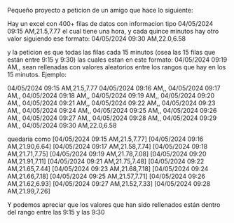Pequeño proyecto a peticion de un amigo que hace lo siguiente:

Hay un excel con 400+ filas de datos con informacion tipo 04/05/2024 09:15 AM,21.5,7.77
el cual tiene una hora, y cada quince minutos hay otro valor siguiendo ese formato:  04/05/2024 09:30 AM,22.0,6.58

y la peticion es que todas las filas cada 15 minutos (osea las 15 filas que están entre 9:15 y 9:30) las cuales estan en este formato:
04/05/2024 09:19 AM,,
sean rellenadas con valores aleatorios entre los rangos que hay en los 15 minutos. Ejemplo:

04/05/2024 09:15 AM,21.5,7.77
04/05/2024 09:16 AM,,
04/05/2024 09:17 AM,,
04/05/2024 09:18 AM,,
04/05/2024 09:19 AM,,
04/05/2024 09:20 AM,,
04/05/2024 09:21 AM,,
04/05/2024 09:22 AM,,
04/05/2024 09:23 AM,,
04/05/2024 09:24 AM,,
04/05/2024 09:25 AM,,
04/05/2024 09:26 AM,,
04/05/2024 09:27 AM,,
04/05/2024 09:28 AM,,
04/05/2024 09:29 AM,,
04/05/2024 09:30 AM,22.0,6.58

quedaria como 
[04/05/2024 09:15 AM,21.5,7.77]
[04/05/2024 09:16 AM,21.90,6.64]
[04/05/2024 09:17 AM,21.58,7.74]
[04/05/2024 09:18 AM,21.71,7.75]
[04/05/2024 09:19 AM,21.78,7.08]
[04/05/2024 09:20 AM,21.91,7.11]
[04/05/2024 09:21 AM,21.75,7.48]
[04/05/2024 09:22 AM,21.65,7.44]
[04/05/2024 09:23 AM,21.68,7.18]
[04/05/2024 09:24 AM,21.66,7.18]
[04/05/2024 09:25 AM,21.57,7.71]
[04/05/2024 09:26 AM,21.62,6.93]
[04/05/2024 09:27 AM,21.52,7.33]
[04/05/2024 09:28 AM,21.99,7.26]


Y podemos apreciar que los valores que han sido rellenados están dentro del rango entre las 9:15 y las 9:30
